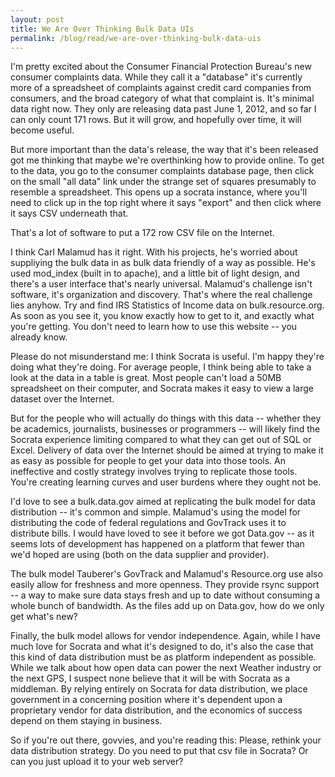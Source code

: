 ```yaml
---
layout: post
title: We Are Over Thinking Bulk Data UIs
permalink: /blog/read/we-are-over-thinking-bulk-data-uis
---
```

I'm pretty excited about the Consumer Financial Protection Bureau's new consumer complaints data. While they call it a "database" it's currently more of a spreadsheet of complaints against credit card companies from consumers, and the broad category of what that complaint is. It's minimal data right now. They only are releasing data past June 1, 2012, and so far I can only count 171 rows. But it will grow, and hopefully over time, it will become useful.

But more important than the data's release, the way that it's been released got me thinking that maybe we're overthinking how to provide online. To get to the data, you go to the consumer complaints database page, then click on the small "all data" link under the strange set of squares presumably to resemble a spreadsheet. This opens up a socrata instance, where you'll need to click up in the top right where it says "export" and then click where it says CSV underneath that.

That's a lot of software to put a 172 row CSV file on the Internet.

I think Carl Malamud has it right. With his projects, he's worried about suppliying the bulk data in as bulk data friendly of a way as possible. He's used mod\_index (built in to apache), and a little bit of light design, and there's a user interface that's nearly universal. Malamud's challenge isn't software, it's organization and discovery. That's where the real challenge lies anyhow. Try and find IRS Statistics of Income data on bulk.resource.org. As soon as you see it, you know exactly how to get to it, and exactly what you're getting. You don't need to learn how to use this website -- you already know.

Please do not misunderstand me: I think Socrata is useful. I'm happy they're doing what they're doing. For average people, I think being able to take a look at the data in a table is great. Most people can't load a 50MB spreadsheet on their computer, and Socrata makes it easy to view a large dataset over the Internet.

But for the people who will actually do things with this data -- whether they be academics, journalists, businesses or programmers -- will likely find the Socrata experience limiting compared to what they can get out of SQL or Excel. Delivery of data over the Internet should be aimed at trying to make it as easy as possible for people to get your data into those tools. An ineffective and costly strategy involves trying to replicate those tools. You're creating learning curves and user burdens where they ought not be.

I'd love to see a bulk.data.gov aimed at replicating the bulk model for data distribution -- it's common and simple. Malamud's using the model for distributing the code of federal regulations and GovTrack uses it to distribute bills. I would have loved to see it before we got Data.gov -- as it seems lots of development has happened on a platform that fewer than we'd hoped are using (both on the data supplier and provider).

The bulk model Tauberer's GovTrack and Malamud's Resource.org use also easily allow for freshness and more openness. They provide rsync support -- a way to make sure data stays fresh and up to date without consuming a whole bunch of bandwidth. As the files add up on Data.gov, how do we only get what's new?

Finally, the bulk model allows for vendor independence. Again, while I have much love for Socrata and what it's designed to do, it's also the case that this kind of data distribution must be as platform independent as possible. While we talk about how open data can power the next Weather industry or the next GPS, I suspect none believe that it will be with Socrata as a middleman. By relying entirely on Socrata for data distribution, we place government in a concerning position where it's dependent upon a proprietary vendor for data distribution, and the economics of success depend on them staying in business.

So if you're out there, govvies, and you're reading this: Please, rethink your data distribution strategy. Do you need to put that csv file in Socrata? Or can you just upload it to your web server?
